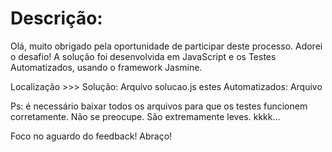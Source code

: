 # Descrição:

Olá, muito obrigado pela oportunidade de participar deste processo.
Adorei o desafio!
A solução foi desenvolvida em JavaScript e os Testes Automatizados, usando o framework Jasmine.

Localização >>>
Solução: Arquivo solucao.js
estes Automatizados: Arquivo 

Ps: é necessário baixar todos os arquivos para que os testes funcionem corretamente. Não se preocupe. São extremamente leves. kkkk...

Foco no aguardo do feedback!
Abraço!
